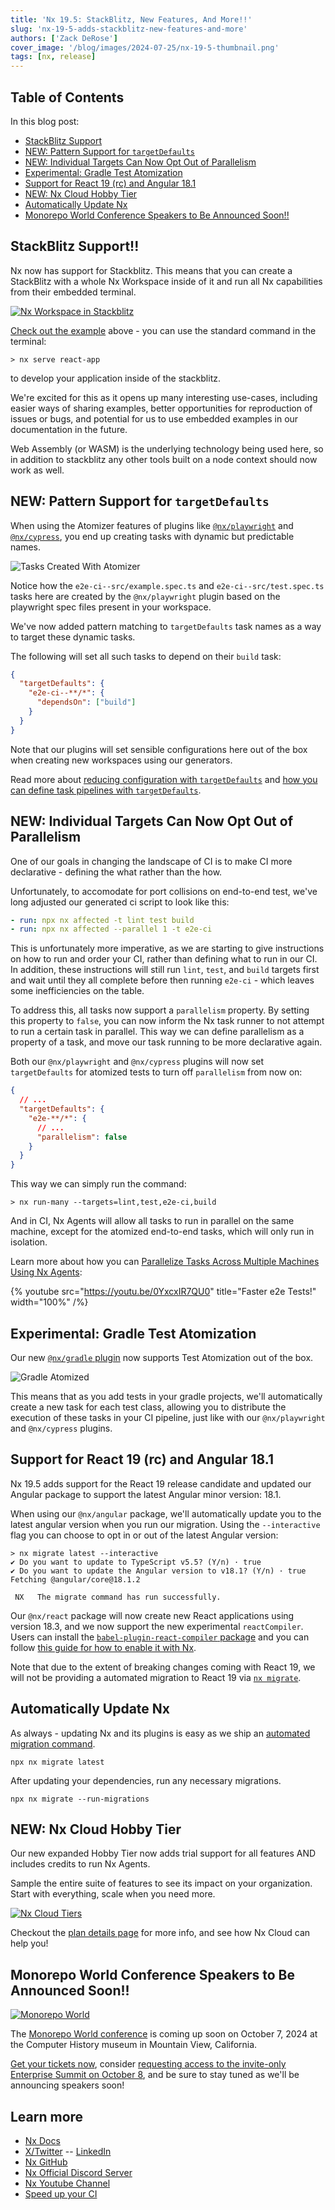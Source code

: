 ```yaml
---
title: 'Nx 19.5: StackBlitz, New Features, And More!!'
slug: 'nx-19-5-adds-stackblitz-new-features-and-more'
authors: ['Zack DeRose']
cover_image: '/blog/images/2024-07-25/nx-19-5-thumbnail.png'
tags: [nx, release]
---
```


## Table of Contents

In this blog post:

- [StackBlitz Support](#stackblitz-support)
- [NEW: Pattern Support for `targetDefaults`](#new-pattern-support-for-targetdefaults)
- [NEW: Individual Targets Can Now Opt Out of Parallelism](#new-individual-targets-can-now-opt-out-of-parallelism)
- [Experimental: Gradle Test Atomization](#experimental-gradle-test-atomization)
- [Support for React 19 (rc) and Angular 18.1](#support-for-react-19-rc-and-angular-181)
- [NEW: Nx Cloud Hobby Tier](#new-nx-cloud-hobby-tier)
- [Automatically Update Nx](#automatically-update-nx)
- [Monorepo World Conference Speakers to Be Announced Soon!!](#monorepo-world-conference-speakers-to-be-announced-soon)

## StackBlitz Support!!

Nx now has support for Stackblitz. This means that you can create a StackBlitz with a whole Nx Workspace inside of it and run all Nx capabilities from their embedded terminal.

[![Nx Workspace in Stackblitz](/blog/images/2024-07-25/react-app-in-stackblitz.jpg)](https://stackblitz.com/edit/stackblitz-webcontainer-api-starter-cwruaw?file=apps%2Freact-app%2Fsrc%2Fapp%2Fapp.tsx)

[Check out the example](https://stackblitz.com/edit/stackblitz-webcontainer-api-starter-cwruaw?file=apps%2Freact-app%2Fsrc%2Fapp%2Fapp.tsx) above - you can use the standard command in the terminal:

```shell
> nx serve react-app
```

to develop your application inside of the stackblitz.

We're excited for this as it opens up many interesting use-cases, including easier ways of sharing examples, better opportunities for reproduction of issues or bugs, and potential for us to use embedded examples in our documentation in the future.

Web Assembly (or WASM) is the underlying technology being used here, so in addition to stackblitz any other tools built on a node context should now work as well.

## NEW: Pattern Support for `targetDefaults`

When using the Atomizer features of plugins like [`@nx/playwright`](/nx-api/playwright) and [`@nx/cypress`](/nx-api/cypress), you end up creating tasks with dynamic but predictable names.

![Tasks Created With Atomizer](/blog/images/2024-07-25/e2e-task-names.jpg)

Notice how the `e2e-ci--src/example.spec.ts` and `e2e-ci--src/test.spec.ts` tasks here are created by the `@nx/playwright` plugin based on the playwright spec files present in your workspace.

We've now added pattern matching to `targetDefaults` task names as a way to target these dynamic tasks.

The following will set all such tasks to depend on their `build` task:

```json
{
  "targetDefaults": {
    "e2e-ci--**/*": {
      "dependsOn": ["build"]
    }
  }
}
```

Note that our plugins will set sensible configurations here out of the box when creating new workspaces using our generators.

Read more about [reducing configuration with `targetDefaults`](/recipes/running-tasks/reduce-repetitive-configuration#reduce-configuration-with-targetdefaults) and [how you can define task pipelines with `targetDefaults`](/features/run-tasks#defining-a-task-pipeline).

## NEW: Individual Targets Can Now Opt Out of Parallelism

One of our goals in changing the landscape of CI is to make CI more declarative - defining the what rather than the how.

Unfortunately, to accomodate for port collisions on end-to-end test, we've long adjusted our generated ci script to look like this:

```yml
- run: npx nx affected -t lint test build
- run: npx nx affected --parallel 1 -t e2e-ci
```

This is unfortunately more imperative, as we are starting to give instructions on how to run and order your CI, rather than defining what to run in our CI. In addition, these instructions will still run `lint`, `test`, and `build` targets first and wait until they all complete before then running `e2e-ci` - which leaves some inefficiencies on the table.

To address this, all tasks now support a `parallelism` property. By setting this property to `false`, you can now inform the Nx task runner to not attempt to run a certain task in parallel. This way we can define parallelism as a property of a task, and move our task running to be more declarative again.

Both our `@nx/playwright` and `@nx/cypress` plugins will now set `targetDefaults` for atomized tests to turn off `parallelism` from now on:

```json
{
  // ...
  "targetDefaults": {
    "e2e-**/*": {
      // ...
      "parallelism": false
    }
  }
}
```

This way we can simply run the command:

```shell
> nx run-many --targets=lint,test,e2e-ci,build
```

And in CI, Nx Agents will allow all tasks to run in parallel on the same machine, except for the atomized end-to-end tasks, which will only run in isolation.

Learn more about how you can [Parallelize Tasks Across Multiple Machines Using Nx Agents](/ci/intro/tutorials/github-actions#parallelize-tasks-across-multiple-machines-using-nx-agents):

{% youtube
src="https://youtu.be/0YxcxIR7QU0"
title="Faster e2e Tests!"
width="100%" /%}

## Experimental: Gradle Test Atomization

Our new [`@nx/gradle` plugin](/nx-api/gradle) now supports Test Atomization out of the box.

![Gradle Atomized](/blog/images/2024-07-25/gradle-atomized.jpg)

This means that as you add tests in your gradle projects, we'll automatically create a new task for each test class, allowing you to distribute the execution of these tasks in your CI pipeline, just like with our `@nx/playwright` and `@nx/cypress` plugins.

## Support for React 19 (rc) and Angular 18.1

Nx 19.5 adds support for the React 19 release candidate and updated our Angular package to support the latest Angular minor version: 18.1.

When using our `@nx/angular` package, we'll automatically update you to the latest angular version when you run our migration. Using the `--interactive` flag you can choose to opt in or out of the latest Angular version:

```shell
> nx migrate latest --interactive
✔ Do you want to update to TypeScript v5.5? (Y/n) · true
✔ Do you want to update the Angular version to v18.1? (Y/n) · true
Fetching @angular/core@18.1.2

 NX   The migrate command has run successfully.
```

Our `@nx/react` package will now create new React applications using version 18.3, and we now support the new experimental `reactCompiler`. Users can install the [`babel-plugin-react-compiler` package](https://www.npmjs.com/package/babel-plugin-react-compiler) and you can follow [this guide for how to enable it with Nx](/recipes/react/react-compiler#react-compiler-with-nx).

Note that due to the extent of breaking changes coming with React 19, we will not be providing a automated migration to React 19 via [`nx migrate`](/nx-api/nx/documents/migrate).

## Automatically Update Nx

As always - updating Nx and its plugins is easy as we ship an [automated migration command](/features/automate-updating-dependencies).

```shell
npx nx migrate latest
```

After updating your dependencies, run any necessary migrations.

```shell
npx nx migrate --run-migrations
```

## NEW: Nx Cloud Hobby Tier

Our new expanded Hobby Tier now adds trial support for all features AND includes credits to run Nx Agents.

Sample the entire suite of features to see its impact on your organization. Start with everything, scale when you need more.

[![Nx Cloud Tiers](/blog/images/2024-07-25/start-with-everything-scale-when-you-need.jpg)](/pricing#plan-details)

Checkout the [plan details page](/pricing#plan-details) for more info, and see how Nx Cloud can help you!

## Monorepo World Conference Speakers to Be Announced Soon!!

[![Monorepo World](/blog/images/2024-07-25/monorepo-world.jpg)](https://monorepo.world)

The [Monorepo World conference](https://monorepo.world) is coming up soon on October 7, 2024 at the Computer History museum in Mountain View, California.

[Get your tickets now](https://ti.to/nx-conf/monorepoworld2024), consider [requesting access to the invite-only Enterprise Summit on October 8](https://ti.to/nx-conf/monorepoworld2024), and be sure to stay tuned as we'll be announcing speakers soon!

## Learn more

- [Nx Docs](/getting-started/intro)
- [X/Twitter](https://twitter.com/nxdevtools) -- [LinkedIn](https://www.linkedin.com/company/nrwl/)
- [Nx GitHub](https://github.com/nrwl/nx)
- [Nx Official Discord Server](https://go.nx.dev/community)
- [Nx Youtube Channel](https://www.youtube.com/@nxdevtools)
- [Speed up your CI](https://nx.app/)
